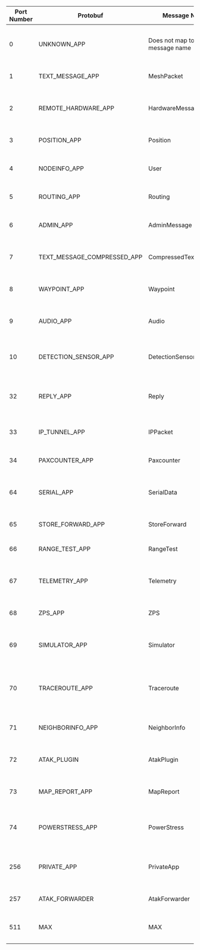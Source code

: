 

|Port Number|Protobuf|Message Name|Protobuf File|Definition Purpose|
|-|-|-|-|-|
|0|UNKNOWN_APP|Does not map to a message name|Does not map to a proto file|	Deprecated: Previously used for messages from external devices in an unrecognized format.|
|1|TEXT_MESSAGE_APP|MeshPacket|mesh.proto|Simple UTF-8 text messages for basic communication.|
|2|REMOTE_HARDWARE_APP|HardwareMessage|remote_hardware.proto|Reserved for built-in GPIO/example applications; see remote_hardware.proto for details.|
|3|POSITION_APP|Position|mesh.proto|Transmits GPS position updates; payload is a Position message.|
|4|NODEINFO_APP|User|mesh.proto|Protocol control packets for mesh networking; payload is a Routing message.|
|5|ROUTING_APP|Routing|mesh.proto|Handles protocol control packets for mesh networking.|
|6|ADMIN_APP|AdminMessage|admin.proto|Manages administrative control packets; payload is an AdminMessage.|
|7|TEXT_MESSAGE_COMPRESSED_APP|CompressedTextMessage|mesh.proto|Compressed text messages using Unishox2 compression.|
|8|WAYPOINT_APP|Waypoint|mesh.proto|Communicates waypoint data; payload is a Waypoint message.|
|9|AUDIO_APP|Audio|mesh.proto|Transmits audio payloads encapsulated in codec2 packets (2.4 GHz bandwidths only).|
|10|DETECTION_SENSOR_APP|DetectionSensor|mesh.proto|Similar to text messages but originating from detection sensor modules.|
|32|REPLY_APP|Reply|mesh.proto|Provides a ‘ping’ service that replies to any packet it receives; serves as a small example module.|
|33|IP_TUNNEL_APP|IPPacket|mesh.proto|Facilitates the Python IP tunnel feature; payload is an IP packet.|
|34|PAXCOUNTER_APP|Paxcounter|mesh.proto|Integrates Paxcounter library within the firmware.|
|64|SERIAL_APP|SerialData|mesh.proto|Offers a hardware serial interface for sending and receiving data over the Meshtastic network.|
|65|STORE_FORWARD_APP|StoreForward|storeforward.proto|Work in progress: Implements store and forward functionality.|
|66|RANGE_TEST_APP|RangeTest|mesh.proto|Optional port for messages related to the range test module.|
|67|TELEMETRY_APP|Telemetry|mesh.proto|Provides a format to send and receive telemetry data within the Meshtastic network.|
|68|ZPS_APP|ZPS|mesh.proto|Experimental tools for estimating node position without GPS.|
|69|SIMULATOR_APP|Simulator|mesh.proto|Allows multiple instances of Linux native applications to communicate as if using their LoRa chip.|
|70|TRACEROUTE_APP|Traceroute|mesh.proto|Offers traceroute functionality to display the route a packet takes towards a specific destination within the mesh.|
|71|NEIGHBORINFO_APP|NeighborInfo|mesh.proto|Aggregates edge information by sending out a list of each node’s neighbors.|
|72|ATAK_PLUGIN|AtakPlugin|mesh.proto|Port number for payloads from the official Meshtastic ATAK plugin.|
|73|MAP_REPORT_APP|MapReport|mesh.proto|Provides unencrypted information about a node for consumption by a map via MQTT.|
|74|POWERSTRESS_APP|PowerStress|mesh.proto|Supports power stress-based monitoring for automated power consumption testing.|
|256|PRIVATE_APP|PrivateApp|mesh.proto|Reserved for private applications; use port numbers >= 256 for unregistered private apps.|
|257|ATAK_FORWARDER|AtakForwarder|mesh.proto|ATAK Forwarder Module; see atak-forwarder.|
|511|MAX|MAX|mesh.proto|Currently, port numbers are limited to no higher than this value.|
